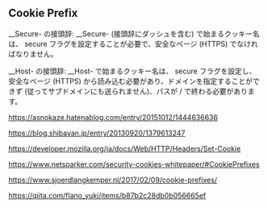 ## Cookie Prefix

__Secure- の接頭辞: __Secure- (接頭辞にダッシュを含む) で始まるクッキー名は、 secure フラグを設定することが必要で、安全なページ (HTTPS) でなければなりません。

__Host- の接頭辞: __Host- で始まるクッキー名は、 secure フラグを設定し、安全なページ (HTTPS) から読み込む必要があり、ドメインを指定することができず (従ってサブドメインにも送られません)、パスが / で終わる必要があります。

https://asnokaze.hatenablog.com/entry/20151012/1444636636

https://blog.shibayan.jp/entry/20130920/1379613247

https://developer.mozilla.org/ja/docs/Web/HTTP/Headers/Set-Cookie

https://www.netsparker.com/security-cookies-whitepaper/#CookiePrefixes

https://www.sjoerdlangkemper.nl/2017/02/09/cookie-prefixes/

https://qiita.com/flano_yuki/items/b87b2c28db0b056665ef
